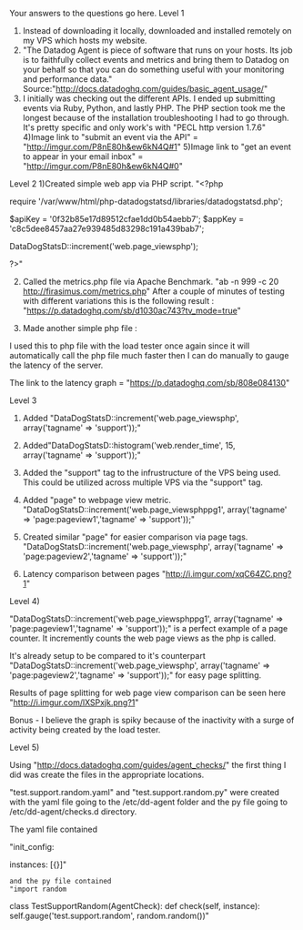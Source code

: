Your answers to the questions go here.
Level 1
1) Instead of downloading it locally, downloaded and installed remotely on my VPS which hosts my website.
2) "The Datadog Agent is piece of software that runs on your hosts. Its job is to faithfully collect events and metrics and bring them to Datadog on your behalf so that you can do something useful with your monitoring and performance data." Source:"http://docs.datadoghq.com/guides/basic_agent_usage/"
3) I initially was checking out the different APIs. I ended up submitting events via Ruby, Python, and lastly PHP. The PHP section took me the longest because of the installation troubleshooting I had to go through. It's pretty specific and only work's with "PECL http version 1.7.6"
4)Image link to "submit an event via the API" = "http://imgur.com/P8nE80h&ew6kN4Q#1"
5)Image link to "get an event to appear in your email inbox" = "http://imgur.com/P8nE80h&ew6kN4Q#0"


Level 2
1)Created simple web app via PHP script. 
"<?php

require '/var/www/html/php-datadogstatsd/libraries/datadogstatsd.php';

$apiKey = '0f32b85e17d89512cfae1dd0b54aebb7';
$appKey = 'c8c5dee8457aa27e939485d83298c191a439bab7';

DataDogStatsD::increment('web.page_viewsphp');


?>"

2) Called the metrics.php file via Apache Benchmark. "ab -n 999 -c 20 http://firasimus.com/metrics.php"
After a couple of minutes of testing with different variations this is the following result : "https://p.datadoghq.com/sb/d1030ac743?tv_mode=true"

3) Made another simple php file :

<?php

require '/var/www/html/php-datadogstatsd/libraries/datadogstatsd.php';

$apiKey = '0f32b85e17d89512cfae1dd0b54aebb7';
$appKey = 'c8c5dee8457aa27e939485d83298c191a439bab7';

DataDogStatsD::histogram('web.render_time', 15);DataDogStatsD::histogram('web.render_time', 15);

BatchedDatadogStatsD::histogram('web.render_time', 15);
?>

I used this to php file with the load tester once again since it will automatically call the php file much faster then I can do manually to gauge the latency of the server.

The link to the latency graph = "https://p.datadoghq.com/sb/808e084130"

Level 3

1) Added "DataDogStatsD::increment('web.page_viewsphp', array('tagname' => 'support'));"

2) Added"DataDogStatsD::histogram('web.render_time', 15, array('tagname' => 'support'));"
3) Added the "support" tag to the infrustructure of the VPS being used. This could be utilized across multiple VPS via the "support" tag.

4) Added "page" to webpage view metric. 
"DataDogStatsD::increment('web.page_viewsphppg1', array('tagname' => 'page:pageview1','tagname' => 'support'));"
5) Created similar "page" for easier comparison via page tags.
"DataDogStatsD::increment('web.page_viewsphp', array('tagname' => 'page:pageview2','tagname' => 'support'));"

6) Latency comparison between pages "http://i.imgur.com/xqC64ZC.png?1"



Level 4)

"DataDogStatsD::increment('web.page_viewsphppg1', array('tagname' => 'page:pageview1','tagname' => 'support'));" is a perfect example of a page counter. It incremently counts the web page views as the php is called.

It's already setup to be compared to it's counterpart "DataDogStatsD::increment('web.page_viewsphp', array('tagname' => 'page:pageview2','tagname' => 'support'));" for easy page splitting.

Results of page splitting for web page view comparison can be seen here "http://i.imgur.com/lXSPxjk.png?1"

Bonus - I believe the graph is spiky because of the inactivity with a surge of activity being created by the load tester.

Level 5)

Using "http://docs.datadoghq.com/guides/agent_checks/" the first thing I did was create the files in the appropriate locations.

"test.support.random.yaml" and "test.support.random.py" were created with the yaml file going to the /etc/dd-agent folder and the py file going to /etc/dd-agent/checks.d directory.

The yaml file contained 

"init_config:

instances:
    [{}]"
    
    and the py file contained
    "import random

class TestSupportRandom(AgentCheck):
  def check(self, instance):
    self.gauge('test.support.random', random.random())"
    
    

